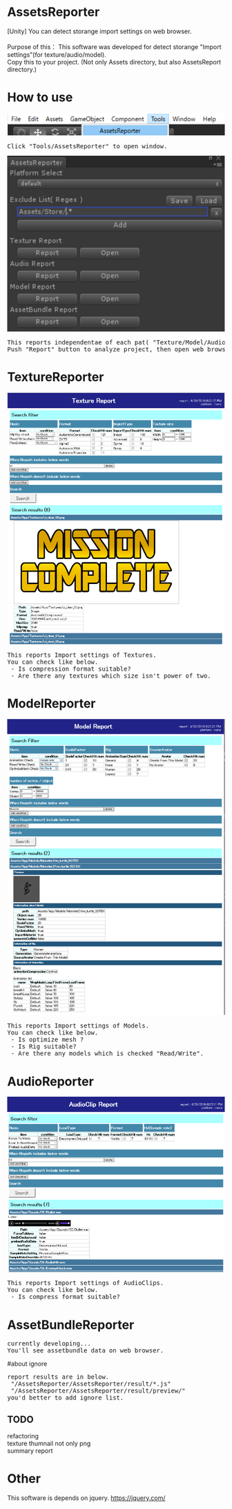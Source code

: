 # AssetsReporter
[Unity] You can detect storange import settings on web browser.<br />
<br />
Purpose of this： This software was developed for detect storange "Import settings"(for texture/audio/model).<br />
Copy this to your project.
(Not only Assets directory, but also AssetsReport directory.)

# How to use
![alt text](doc/image/menu.png)
<pre>
Click "Tools/AssetsReporter" to open window.
</pre>

![alt text](doc/image/reporterWindow.png)
<pre>
This reports independentae of each pat( "Texture/Model/Audio").
Push "Report" button to analyze project, then open web browser.
</pre>


# TextureReporter
![alt text](doc/image/textureReporter.png)
<pre>
This reports Import settings of Textures.
You can check like below.
 - Is compression format suitable?
 - Are there any textures which size isn't power of two.
</pre>

# ModelReporter
![alt text](doc/image/modelReporter.png)
<pre>
This reports Import settings of Models.
You can check like below.
 - Is optimize mesh ?
 - Is Rig suitable?
 - Are there any models which is checked "Read/Write".
</pre>

# AudioReporter
![alt text](doc/image/audioReporter.png)
<pre>
This reports Import settings of AudioClips.
You can check like below.
 - Is compress format suitable?
</pre>

# AssetBundleReporter
<pre>
currently developing...
You'll see assetbundle data on web browser.
</pre>

#about ignore
<pre>
report results are in below.
 "/AssetsReporter/AssetsReporter/result/*.js"
 "/AssetsReporter/AssetsReporter/result/preview/"
you'd better to add ignore list.
</pre>


## TODO
refactoring<br/>
texture thumnail not only png<br />
summary report 

# Other
This software is depends on jquery.
https://jquery.com/
